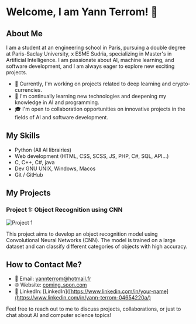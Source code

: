 # Welcome, I am Yann Terrom! 👋

## About Me

I am a student at an engineering school in Paris, pursuing a double degree at Paris-Saclay University, x ESME Sudria, specializing in Master's in Artificial Intelligence. I am passionate about AI, machine learning, and software development, and I am always eager to explore new exciting projects.

- 🔭 Currently, I'm working on projects related to deep learning and crypto-currencies.
- 🌱 I'm continually learning new technologies and deepening my knowledge in AI and programming.
- 🎓 I'm open to collaboration opportunities on innovative projects in the fields of AI and software development.

## My Skills

- Python (All AI librairies)
- Web development (HTML, CSS, SCSS, JS, PHP, C#, SQL, API...)
- C, C++, C#, java
- Dev GNU UNIX, Windows, Macos
- Git / GitHub

## My Projects

### Project 1: Object Recognition using CNN

![Project 1](https://example.com/path/to/capture1.png)

This project aims to develop an object recognition model using Convolutional Neural Networks (CNN). The model is trained on a large dataset and can classify different categories of objects with high accuracy.


## How to Contact Me?

- 📧 Email: yannterrom@hotmail.fr
- 🌐 Website: [coming_soon.com](https://www.yourwebsite.com)
- 💼 LinkedIn: [LinkedIn]([https://www.linkedin.com/in/your-name](https://www.linkedin.com/in/yann-terrom-04654220a/)

Feel free to reach out to me to discuss projects, collaborations, or just to chat about AI and computer science topics!
